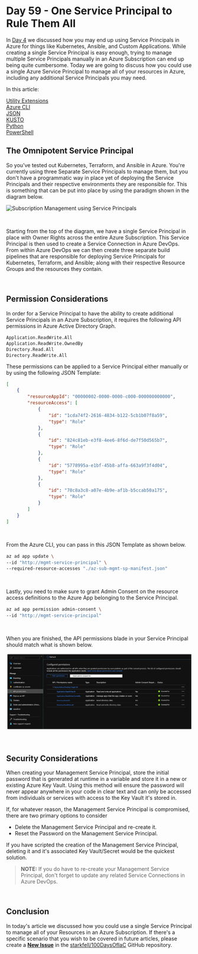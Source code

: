 # Day 59 - One Service Principal to Rule Them All

In [Day 4]() we discussed how you may end up using Service Principals in Azure for things like Kubernetes, Ansible, and Custom Applications. While creating a single Service Principal is easy enough, trying to manage multiple Service Principals manually in an Azure Subscription can end up being quite cumbersome. Today we are going to discuss how you could use a single Azure Service Principal to manage all of your resources in Azure, including any additional Service Principals you may need.

In this article:

[Utility Extensions](#utility-extensions) </br>
[Azure CLI](#) </br>
[JSON](#json) </br>
[KUSTO](#kusto) </br>
[Python](#python) </br>
[PowerShell](#powershell) </br>

## The Omnipotent Service Principal

So you've tested out Kubernetes, Terraform, and Ansible in Azure. You're currently using three Separate Service Principals to manage them, but you don't have a programmatic way in place yet of deploying the Service Principals and their respective environments they are responsible for. This is something that can be put into place by using the paradigm shown in the diagram below.

![Subscription Management using Service Principals](https://www.plantuml.com/plantuml/png/0/fLHTRnen47pthzYGIctL72T0bL8UggJGf5MI5d4ax-Qy75PyjkkFKFBhk_S1ZHf8aFh47JipE-iTtvaFt8LOAfQ-PREbz20aBnmlJs1X78pv6Zv-Ee4Lzv0xv045S2qWB553WHfT_PVKmG07gmjOI8KGlQH70i54SHrkRwxXw--0sakZQzsx34P6O9UDPjDh-03Pj-yNC_gTG99ytfA6SDcsW5k2LSHHT0vrW77ZiakU4Mo5fnd0etj01ta3KckOOsKaUl983ekj6Xbgv_HWT49EamN1QVnb2DOFqtIrMdKtkjtSbEdsXRrDsP70XTG8vu_HuQHglU4vlkeMCYpZdBgwt6WQEzG2Kvbp9ymFYHPLMZEJpQHfoNr0bmhf0pkIEbTHO7J_BUjG8VUOzfDUhTtKHwOiZUxQQkrFcssdEHH621i3Dl2BgFCWNoFemEdWd4-vKYyXnppmELdt6o--D7uyVubompKliAI3UKqyGug83Ej6-mhNTpogq32OlvVQSee6VE7vVU5Cr69a58MlHZCMPA2CPt7kSoTjDJByRTrcFwCaofpoxyY0j5nvndWUIAIJyUYCxW1TgUOHZgSe6F69tIcBCYI-OITsmwxHDrHgTRUoS3oBxbSqqkD6mHL9Ru-2Atg72VJt2lGF4nZi5HWS850VD8pnuQVrDUtySMoUubYDcA8tqULuIJko_jtqidS2dVjJdw1wGD-XbwjJ3oCLgxjLoNNUxo7sMw9OSRTunin2iPSvQ9cq-tzf4sS4yLYxvUhBjdE5Gsg05df3icYLMTUevmbYEycLQdqwhKf_2ET2RDbquJJMrx8wCu9L-1qnU5hilrHyjZx6TgMg0jC-sAx0DBK-svM5fZPWx0oreEluvWy0 "Subscription Management using Service Principals")

</br>

Starting from the top of the diagram, we have a single Service Principal in place with Owner Rights across the entire Azure Subscription. This Service Principal is then used to create a Service Connection in Azure DevOps. From within Azure DevOps we can then create three separate build pipelines that are responsible for deploying Service Principals for Kubernetes, Terraform, and Ansible; along with their respective Resource Groups and the resources they contain.

</br>

## Permission Considerations

In order for a Service Principal to have the ability to create additional Service Principals in an Azure Subscription, it requires the following API permissions in Azure Active Directory Graph.

```text
Application.ReadWrite.All
Application.ReadWrite.OwnedBy
Directory.Read.All
Directory.ReadWrite.All
```

These permissions can be applied to a Service Principal either manually or by using the following JSON Template:

```json
[
    {
        "resourceAppId": "00000002-0000-0000-c000-000000000000",
        "resourceAccess": [
            {
                "id": "1cda74f2-2616-4834-b122-5cb1b07f8a59",
                "type": "Role"
            },
            {
                "id": "824c81eb-e3f8-4ee6-8f6d-de7f50d565b7",
                "type": "Role"
            },
            {
                "id": "5778995a-e1bf-45b8-affa-663a9f3f4d04",
                "type": "Role"
            },
            {
                "id": "78c8a3c8-a07e-4b9e-af1b-b5ccab50a175",
                "type": "Role"
            }
        ]
    }
]
```

</br>

From the Azure CLI, you can pass in this JSON Template as shown below.

```bash
az ad app update \
--id "http://mgmt-service-principal" \
--required-resource-accesses "./az-sub-mgmt-sp-manifest.json"
```

</br>

Lastly, you need to make sure to grant Admin Consent on the resource access definitions to the Azure App belonging to the Service Principal.

```bash
az ad app permission admin-consent \
--id "http://mgmt-service-principal"
```

</br>

When you are finished, the API permissions blade in your Service Principal should match what is shown below.

![001](../images/day59/day.59.one.service.princpal.to.rule.them.all.001.png)

</br>

## Security Considerations

When creating your Management Service Principal, store the initial password that is generated at runtime in a variable and store it in a new or existing Azure Key Vault. Using this method will ensure the password will never appear anywhere in your code in clear text and can only be accessed from individuals or services with access to the Key Vault it's stored in.

If, for whatever reason, the Management Service Principal is compromised, there are two primary options to consider

* Delete the Management Service Principal and re-create it.
* Reset the Password on the Management Service Principal.

If you have scripted the creation of the Management Service Principal, deleting it and it's associated Key Vault/Secret would be the quickest solution.

> **NOTE:** If you do have to re-create your Management Service Principal, don't forget to update any related Service Connections in Azure DevOps.

</br>

## Conclusion

In today's article we discussed how you could use a single Service Principal to manage all of your Resources in an Azure Subscription. If there's a specific scenario that you wish to be covered in future articles, please create a **[New Issue](https://github.com/starkfell/100DaysOfIaC/issues)** in the [starkfell/100DaysOfIaC](https://github.com/starkfell/100DaysOfIaC/) GitHub repository.
